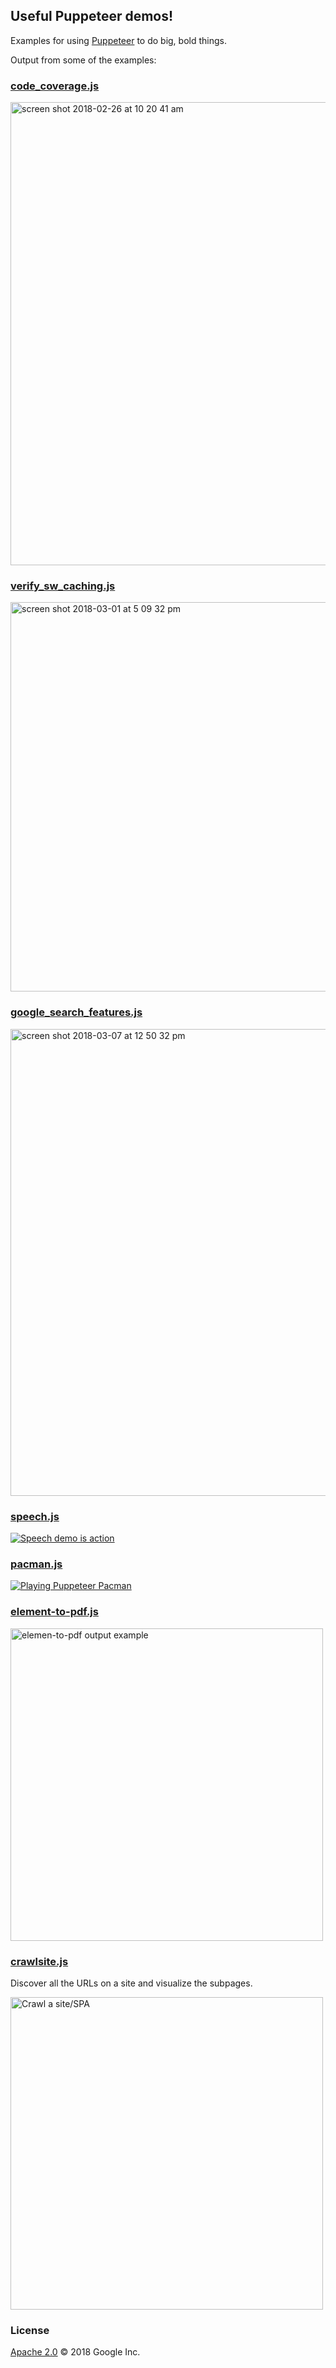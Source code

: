 ## Useful Puppeteer demos!

Examples for using [Puppeteer](https://developers.google.com/web/tools/puppeteer/) to do big, bold things.

Output from some of the examples:

### [code_coverage.js](./code_coverage.js)

<img width="741" alt="screen shot 2018-02-26 at 10 20 41 am" src="https://user-images.githubusercontent.com/238208/36687690-2de2bbaa-1adf-11e8-912b-e21cda0160ce.png">

### [verify_sw_caching.js](./verify_sw_caching.js)

<img width="623" alt="screen shot 2018-03-01 at 5 09 32 pm" src="https://user-images.githubusercontent.com/238208/36878494-1b4098d6-1d74-11e8-93d2-492e3b2f1877.png">

### [google_search_features.js](./google_search_features.js)

<img width="747" alt="screen shot 2018-03-07 at 12 50 32 pm" src="https://user-images.githubusercontent.com/238208/37125450-804ad8c0-2221-11e8-8c96-7c5af582778f.png">

### [speech.js](./speech.js)

[![Speech demo is action](http://img.youtube.com/vi/v5ZXRgzR7Wc/0.jpg)](https://www.youtube.com/watch?v=v5ZXRgzR7Wc)

### [pacman.js](./pacman.js)

[![Playing Puppeteer Pacman](https://user-images.githubusercontent.com/238208/38574488-c45df5a0-3cad-11e8-90fe-001afc2d4625.png)](https://youtu.be/5CihR6Z9sX8)

### [element-to-pdf.js](./element-to-pdf.js)

<img width="500" alt="elemen-to-pdf output example" src="https://user-images.githubusercontent.com/238208/38771535-bd7b6b44-3fd9-11e8-8b83-80f3131fcb80.png">

### [crawlsite.js](./crawlsite.js)

Discover all the URLs on a site and visualize the subpages.

<img width="500" alt="Crawl a site/SPA" src="https://user-images.githubusercontent.com/238208/38901761-5f387902-4252-11e8-9ce4-aab2661143f4.png">


### License

[Apache 2.0](./LICENSE) © 2018 Google Inc.
